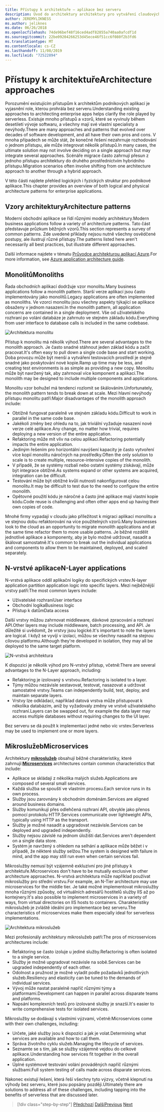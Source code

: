 ```yaml
---
title: Přístupy k architektuře – aplikace bez serveru
description: Úvod do architektury architektury pro vytváření cloudových podnikových aplikací, od N-vrstvých architektur až po bez serveru.
author: JEREMYLIKNESS
ms.author: jeliknes
ms.date: 06/26/2018
ms.openlocfilehash: 74de96bef48f16ced4adf82855a740aa0afcdf1d
ms.sourcegitcommit: 22be09204266253d45ece46f51cc6f080f2b3fd6
ms.translationtype: MT
ms.contentlocale: cs-CZ
ms.lasthandoff: 11/08/2019
ms.locfileid: "72522894"
---
```

# <a name="architecture-approaches"></a><span data-ttu-id="fbce6-103">Přístupy k architektuře</span><span class="sxs-lookup"><span data-stu-id="fbce6-103">Architecture approaches</span></span>

<span data-ttu-id="fbce6-104">Porozumění existujícím přístupům k architektům podnikových aplikací je vyjasnění role, kterou prohrála bez serveru.</span><span class="sxs-lookup"><span data-stu-id="fbce6-104">Understanding existing approaches to architecting enterprise apps helps clarify the role played by serverless.</span></span> <span data-ttu-id="fbce6-105">Existuje mnoho přístupů a vzorů, které se vyvinuly během desetiletí vývoje softwaru, a všechny mají své vlastní specialisty a nevýhody.</span><span class="sxs-lookup"><span data-stu-id="fbce6-105">There are many approaches and patterns that evolved over decades of software development, and all have their own pros and cons.</span></span> <span data-ttu-id="fbce6-106">V mnoha případech se může stát, že konečné řešení nezahrnuje rozhodování o jednom přístupu, ale může integrovat několik přístupů.</span><span class="sxs-lookup"><span data-stu-id="fbce6-106">In many cases, the ultimate solution may not involve deciding on a single approach but may integrate several approaches.</span></span> <span data-ttu-id="fbce6-107">Scénáře migrace často zahrnují přesun z jednoho přístupu architektury do druhého prostřednictvím hybridního přístupu.</span><span class="sxs-lookup"><span data-stu-id="fbce6-107">Migration scenarios often involve shifting from one architecture approach to another through a hybrid approach.</span></span>

<span data-ttu-id="fbce6-108">V této části najdete přehled logických i fyzických struktur pro podnikové aplikace.</span><span class="sxs-lookup"><span data-stu-id="fbce6-108">This chapter provides an overview of both logical and physical architecture patterns for enterprise applications.</span></span>

## <a name="architecture-patterns"></a><span data-ttu-id="fbce6-109">Vzory architektury</span><span class="sxs-lookup"><span data-stu-id="fbce6-109">Architecture patterns</span></span>

<span data-ttu-id="fbce6-110">Moderní obchodní aplikace se řídí různými modely architektury.</span><span class="sxs-lookup"><span data-stu-id="fbce6-110">Modern business applications follow a variety of architecture patterns.</span></span> <span data-ttu-id="fbce6-111">Tato část představuje průzkum běžných vzorů.</span><span class="sxs-lookup"><span data-stu-id="fbce6-111">This section represents a survey of common patterns.</span></span> <span data-ttu-id="fbce6-112">Zde uvedené příklady nejsou nutně všechny osvědčené postupy, ale ilustrují různé přístupy.</span><span class="sxs-lookup"><span data-stu-id="fbce6-112">The patterns listed here aren't necessarily all best practices, but illustrate different approaches.</span></span>

<span data-ttu-id="fbce6-113">Další informace najdete v tématu [Průvodce architekturou aplikací Azure](https://docs.microsoft.com/azure/architecture/guide/).</span><span class="sxs-lookup"><span data-stu-id="fbce6-113">For more information, see [Azure application architecture guide](https://docs.microsoft.com/azure/architecture/guide/).</span></span>

## <a name="monoliths"></a><span data-ttu-id="fbce6-114">Monolitů</span><span class="sxs-lookup"><span data-stu-id="fbce6-114">Monoliths</span></span>

<span data-ttu-id="fbce6-115">Řada obchodních aplikací dodržuje vzor monolitu.</span><span class="sxs-lookup"><span data-stu-id="fbce6-115">Many business applications follow a monolith pattern.</span></span> <span data-ttu-id="fbce6-116">Starší verze aplikací jsou často implementovány jako monolitů.</span><span class="sxs-lookup"><span data-stu-id="fbce6-116">Legacy applications are often implemented as monoliths.</span></span> <span data-ttu-id="fbce6-117">Ve vzorci monolitu jsou všechny aspekty týkající se aplikace obsaženy v jednom nasazení.</span><span class="sxs-lookup"><span data-stu-id="fbce6-117">In the monolith pattern, all application concerns are contained in a single deployment.</span></span> <span data-ttu-id="fbce6-118">Vše od uživatelského rozhraní po volání databáze je zahrnuto ve stejném základu kódu.</span><span class="sxs-lookup"><span data-stu-id="fbce6-118">Everything from user interface to database calls is included in the same codebase.</span></span>

![Architektura monolitu](./media/monolith-architecture.png)

<span data-ttu-id="fbce6-120">Přístup k monolitu má několik výhod.</span><span class="sxs-lookup"><span data-stu-id="fbce6-120">There are several advantages to the monolith approach.</span></span> <span data-ttu-id="fbce6-121">Je často snadné stáhnout jeden základ kódu a začít pracovat.</span><span class="sxs-lookup"><span data-stu-id="fbce6-121">It's often easy to pull down a single code base and start working.</span></span> <span data-ttu-id="fbce6-122">Doba provozu může být menší a vytváření testovacích prostředí je stejně snadné jako poskytování nové kopie.</span><span class="sxs-lookup"><span data-stu-id="fbce6-122">Ramp up time may be less, and creating test environments is as simple as providing a new copy.</span></span> <span data-ttu-id="fbce6-123">Monolitu může být navržený tak, aby zahrnoval více komponent a aplikací.</span><span class="sxs-lookup"><span data-stu-id="fbce6-123">The monolith may be designed to include multiple components and applications.</span></span>

<span data-ttu-id="fbce6-124">Monolitu vzor bohužel má tendenci rozlomit se škálováním.</span><span class="sxs-lookup"><span data-stu-id="fbce6-124">Unfortunately, the monolith pattern tends to break down at scale.</span></span> <span data-ttu-id="fbce6-125">Mezi hlavní nevýhody přístupu monolitu patří:</span><span class="sxs-lookup"><span data-stu-id="fbce6-125">Major disadvantages of the monolith approach include:</span></span>

- <span data-ttu-id="fbce6-126">Obtížně fungovat paralelně ve stejném základu kódu.</span><span class="sxs-lookup"><span data-stu-id="fbce6-126">Difficult to work in parallel in the same code base.</span></span>
- <span data-ttu-id="fbce6-127">Jakékoli změny bez ohledu na to, jak triviální vyžaduje nasazení nové verze celé aplikace.</span><span class="sxs-lookup"><span data-stu-id="fbce6-127">Any change, no matter how trivial, requires deploying a new version of the entire application.</span></span>
- <span data-ttu-id="fbce6-128">Refaktoring může mít vliv na celou aplikaci.</span><span class="sxs-lookup"><span data-stu-id="fbce6-128">Refactoring potentially impacts the entire application.</span></span>
- <span data-ttu-id="fbce6-129">Jediným řešením pro horizontální navýšení kapacity je často vytvoření více kopií monolitu náročných na prostředky.</span><span class="sxs-lookup"><span data-stu-id="fbce6-129">Often the only solution to scale is to create multiple, resource-intensive copies of the monolith.</span></span>
- <span data-ttu-id="fbce6-130">V případě, že se systémy rozbalí nebo ostatní systémy získávají, může být integrace obtížné.</span><span class="sxs-lookup"><span data-stu-id="fbce6-130">As systems expand or other systems are acquired, integration can be difficult.</span></span>
- <span data-ttu-id="fbce6-131">Testování může být obtížné kvůli nutnosti nakonfigurovat celou monolitu.</span><span class="sxs-lookup"><span data-stu-id="fbce6-131">It may be difficult to test due to the need to configure the entire monolith.</span></span>
- <span data-ttu-id="fbce6-132">Opětovné použití kódu je náročné a často jiné aplikace mají vlastní kopie kódu.</span><span class="sxs-lookup"><span data-stu-id="fbce6-132">Code reuse is challenging and often other apps end up having their own copies of code.</span></span>

<span data-ttu-id="fbce6-133">Mnohé firmy vypadají v cloudu jako příležitost k migraci aplikací monolitu a ve stejnou dobu refaktorování na více použitelných vzorů.</span><span class="sxs-lookup"><span data-stu-id="fbce6-133">Many businesses look to the cloud as an opportunity to migrate monolith applications and at the same time refactor them to more usable patterns.</span></span> <span data-ttu-id="fbce6-134">Je běžné rozdělit jednotlivé aplikace a komponenty, aby je bylo možné udržovat, nasadit a škálovat samostatně.</span><span class="sxs-lookup"><span data-stu-id="fbce6-134">It's common to break out the individual applications and components to allow them to be maintained, deployed, and scaled separately.</span></span>

## <a name="n-layer-applications"></a><span data-ttu-id="fbce6-135">N-vrstvé aplikace</span><span class="sxs-lookup"><span data-stu-id="fbce6-135">N-Layer applications</span></span>

<span data-ttu-id="fbce6-136">N-vrstvá aplikace oddíl aplikační logiky do specifických vrstev.</span><span class="sxs-lookup"><span data-stu-id="fbce6-136">N-layer application partition application logic into specific layers.</span></span> <span data-ttu-id="fbce6-137">Mezi nejběžnější vrstvy patří:</span><span class="sxs-lookup"><span data-stu-id="fbce6-137">The most common layers include:</span></span>

- <span data-ttu-id="fbce6-138">Uživatelské rozhraní</span><span class="sxs-lookup"><span data-stu-id="fbce6-138">User interface</span></span>
- <span data-ttu-id="fbce6-139">Obchodní logika</span><span class="sxs-lookup"><span data-stu-id="fbce6-139">Business logic</span></span>
- <span data-ttu-id="fbce6-140">Přístup k datům</span><span class="sxs-lookup"><span data-stu-id="fbce6-140">Data access</span></span>

<span data-ttu-id="fbce6-141">Další vrstvy můžou zahrnovat middleware, dávkové zpracování a rozhraní API.</span><span class="sxs-lookup"><span data-stu-id="fbce6-141">Other layers may include middleware, batch processing, and API.</span></span> <span data-ttu-id="fbce6-142">Je důležité si uvědomit, že vrstvy jsou logické.</span><span class="sxs-lookup"><span data-stu-id="fbce6-142">It's important to note the layers are logical.</span></span> <span data-ttu-id="fbce6-143">I když se vyvíjí v izolaci, můžou se všechny nasadit na stejnou cílovou platformu.</span><span class="sxs-lookup"><span data-stu-id="fbce6-143">Although they're developed in isolation, they may all be deployed to the same target platform.</span></span>

![N-vrstvá architektura](./media/n-layer-architecture.png)

<span data-ttu-id="fbce6-145">K dispozici je několik výhod pro N-vrstvý přístup, včetně:</span><span class="sxs-lookup"><span data-stu-id="fbce6-145">There are several advantages to the N-Layer approach, including:</span></span>

- <span data-ttu-id="fbce6-146">Refaktoring je izolovaný s vrstvou.</span><span class="sxs-lookup"><span data-stu-id="fbce6-146">Refactoring is isolated to a layer.</span></span>
- <span data-ttu-id="fbce6-147">Týmy můžou nezávisle sestavovat, testovat, nasazovat a udržovat samostatné vrstvy.</span><span class="sxs-lookup"><span data-stu-id="fbce6-147">Teams can independently build, test, deploy, and maintain separate layers.</span></span>
- <span data-ttu-id="fbce6-148">Vrstvy lze odkládací, například datová vrstva může přistupovat k několika databázím, aniž by vyžadovaly změny ve vrstvě uživatelského rozhraní.</span><span class="sxs-lookup"><span data-stu-id="fbce6-148">Layers can be swapped out, for example the data layer may access multiple databases without requiring changes to the UI layer.</span></span>

<span data-ttu-id="fbce6-149">Bez serveru se dá použít k implementaci jedné nebo víc vrstev.</span><span class="sxs-lookup"><span data-stu-id="fbce6-149">Serverless may be used to implement one or more layers.</span></span>

## <a name="microservices"></a><span data-ttu-id="fbce6-150">Mikroslužeb</span><span class="sxs-lookup"><span data-stu-id="fbce6-150">Microservices</span></span>

<span data-ttu-id="fbce6-151">Architektury **[mikroslužeb](https://docs.microsoft.com/azure/architecture/guide/architecture-styles/microservices)** obsahují běžné charakteristiky, které zahrnují:</span><span class="sxs-lookup"><span data-stu-id="fbce6-151">**[Microservices](https://docs.microsoft.com/azure/architecture/guide/architecture-styles/microservices)** architectures contain common characteristics that include:</span></span>

- <span data-ttu-id="fbce6-152">Aplikace se skládají z několika malých služeb.</span><span class="sxs-lookup"><span data-stu-id="fbce6-152">Applications are composed of several small services.</span></span>
- <span data-ttu-id="fbce6-153">Každá služba se spouští ve vlastním procesu.</span><span class="sxs-lookup"><span data-stu-id="fbce6-153">Each service runs in its own process.</span></span>
- <span data-ttu-id="fbce6-154">Služby jsou zarovnány k obchodním doménám.</span><span class="sxs-lookup"><span data-stu-id="fbce6-154">Services are aligned around business domains.</span></span>
- <span data-ttu-id="fbce6-155">Služby komunikují přes odlehčená rozhraní API, obvykle jako přenos pomocí protokolu HTTP.</span><span class="sxs-lookup"><span data-stu-id="fbce6-155">Services communicate over lightweight APIs, typically using HTTP as the transport.</span></span>
- <span data-ttu-id="fbce6-156">Služby je možné nasadit a upgradovat nezávisle.</span><span class="sxs-lookup"><span data-stu-id="fbce6-156">Services can be deployed and upgraded independently.</span></span>
- <span data-ttu-id="fbce6-157">Služby nejsou závislé na jednom úložišti dat.</span><span class="sxs-lookup"><span data-stu-id="fbce6-157">Services aren't dependent on a single data store.</span></span>
- <span data-ttu-id="fbce6-158">Systém je navržený s ohledem na selhání a aplikace může běžet i v případě, že některé služby selžou.</span><span class="sxs-lookup"><span data-stu-id="fbce6-158">The system is designed with failure in mind, and the app may still run even when certain services fail.</span></span>

<span data-ttu-id="fbce6-159">Mikroslužby nemusí být vzájemně exkluzivní pro jiné přístupy k architektuře.</span><span class="sxs-lookup"><span data-stu-id="fbce6-159">Microservices don't have to be mutually exclusive to other architecture approaches.</span></span> <span data-ttu-id="fbce6-160">N-vrstvá architektura může například používat mikroslužby pro střední vrstvu.</span><span class="sxs-lookup"><span data-stu-id="fbce6-160">For example, an N-Tier architecture may use microservices for the middle tier.</span></span> <span data-ttu-id="fbce6-161">Je také možné implementovat mikroslužby mnoha různými způsoby, od virtuálních adresářů hostitelů služby IIS až po kontejnery.</span><span class="sxs-lookup"><span data-stu-id="fbce6-161">It's also possible to implement microservices in a variety of ways, from virtual directories on IIS hosts to containers.</span></span> <span data-ttu-id="fbce6-162">Charakteristiky mikroslužeb je zvláště ideální pro implementace bez serveru.</span><span class="sxs-lookup"><span data-stu-id="fbce6-162">The characteristics of microservices make them especially ideal for serverless implementations.</span></span>

![Architektura mikroslužeb](./media/microservices-architecture.png)

<span data-ttu-id="fbce6-164">Mezi profesionály architektury mikroslužeb patří:</span><span class="sxs-lookup"><span data-stu-id="fbce6-164">The pros of microservices architectures include:</span></span>

- <span data-ttu-id="fbce6-165">Refaktoring se často izoluje u jediné služby.</span><span class="sxs-lookup"><span data-stu-id="fbce6-165">Refactoring is often isolated to a single service.</span></span>
- <span data-ttu-id="fbce6-166">Služby je možné upgradovat nezávisle na sobě.</span><span class="sxs-lookup"><span data-stu-id="fbce6-166">Services can be upgraded independently of each other.</span></span>
- <span data-ttu-id="fbce6-167">Odolnost a pružnost je možné vyladit podle požadavků jednotlivých služeb.</span><span class="sxs-lookup"><span data-stu-id="fbce6-167">Resiliency and elasticity can be tuned to the demands of individual services.</span></span>
- <span data-ttu-id="fbce6-168">Vývoj může nastat paralelně napříč různými týmy a platformami.</span><span class="sxs-lookup"><span data-stu-id="fbce6-168">Development can happen in parallel across disparate teams and platforms.</span></span>
- <span data-ttu-id="fbce6-169">Napsání komplexních testů pro izolované služby je snazší.</span><span class="sxs-lookup"><span data-stu-id="fbce6-169">It's easier to write comprehensive tests for isolated services.</span></span>

<span data-ttu-id="fbce6-170">Mikroslužby se dodávají s vlastními výzvami, včetně:</span><span class="sxs-lookup"><span data-stu-id="fbce6-170">Microservices come with their own challenges, including:</span></span>

- <span data-ttu-id="fbce6-171">Určete, jaké služby jsou k dispozici a jak je volat.</span><span class="sxs-lookup"><span data-stu-id="fbce6-171">Determining what services are available and how to call them.</span></span>
- <span data-ttu-id="fbce6-172">Správa životního cyklu služeb.</span><span class="sxs-lookup"><span data-stu-id="fbce6-172">Managing the lifecycle of services.</span></span>
- <span data-ttu-id="fbce6-173">Seznamte se s tím, jak se služby vzájemně vejdou do celkové aplikace.</span><span class="sxs-lookup"><span data-stu-id="fbce6-173">Understanding how services fit together in the overall application.</span></span>
- <span data-ttu-id="fbce6-174">Úplné systémové testování volání prováděných napříč různými službami.</span><span class="sxs-lookup"><span data-stu-id="fbce6-174">Full system testing of calls made across disparate services.</span></span>

<span data-ttu-id="fbce6-175">Nakonec existují řešení, která řeší všechny tyto výzvy, včetně klepnutí na výhody bez serveru, které jsou popsány později.</span><span class="sxs-lookup"><span data-stu-id="fbce6-175">Ultimately there are solutions to address all of these challenges, including tapping into the benefits of serverless that are discussed later.</span></span>

>[!div class="step-by-step"]
><span data-ttu-id="fbce6-176">[Předchozí](index.md)
>[Další](architecture-deployment-approaches.md)</span><span class="sxs-lookup"><span data-stu-id="fbce6-176">[Previous](index.md)
[Next](architecture-deployment-approaches.md)</span></span>
